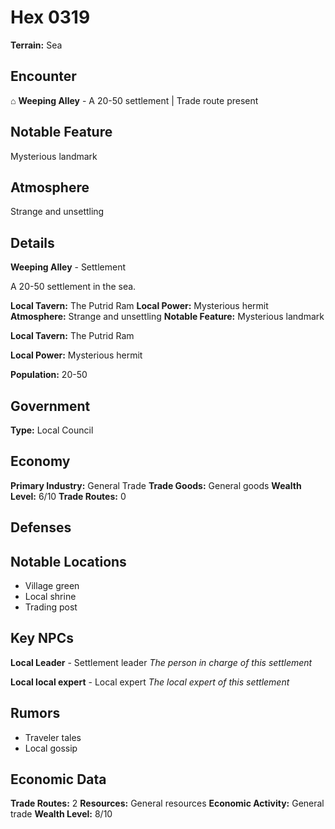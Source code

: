 # Hex 0319

**Terrain:** Sea

## Encounter
⌂ **Weeping Alley** - A 20-50 settlement | Trade route present

## Notable Feature
Mysterious landmark

## Atmosphere
Strange and unsettling

## Details
**Weeping Alley** - Settlement

A 20-50 settlement in the sea.

**Local Tavern:** The Putrid Ram
**Local Power:** Mysterious hermit
**Atmosphere:** Strange and unsettling
**Notable Feature:** Mysterious landmark

**Local Tavern:** The Putrid Ram

**Local Power:** Mysterious hermit

**Population:** 20-50

## Government
**Type:** Local Council

## Economy
**Primary Industry:** General Trade
**Trade Goods:** General goods
**Wealth Level:** 6/10
**Trade Routes:** 0

## Defenses

## Notable Locations
- Village green
- Local shrine
- Trading post

## Key NPCs
**Local Leader** - Settlement leader
*The person in charge of this settlement*

**Local local expert** - Local expert
*The local expert of this settlement*

## Rumors
- Traveler tales
- Local gossip

## Economic Data
**Trade Routes:** 2
**Resources:** General resources
**Economic Activity:** General trade
**Wealth Level:** 8/10

